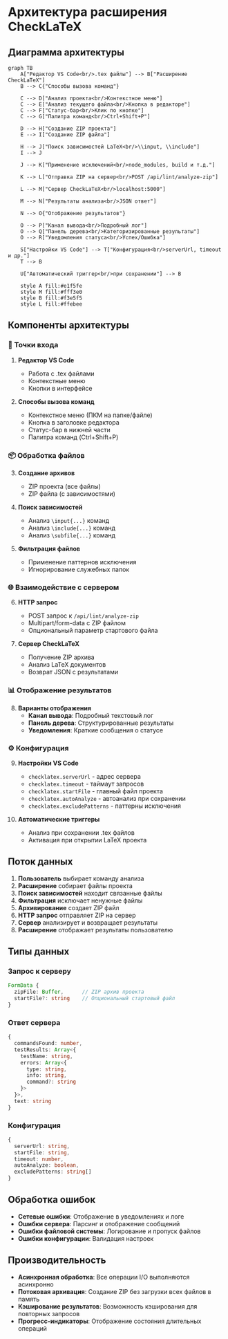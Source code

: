 # Архитектура расширения CheckLaTeX

## Диаграмма архитектуры

```mermaid
graph TB
    A["Редактор VS Code<br/>.tex файлы"] --> B["Расширение CheckLaTeX"]
    B --> C{"Способы вызова команд"}
    
    C --> D["Анализ проекта<br/>Контекстное меню"]
    C --> E["Анализ текущего файла<br/>Кнопка в редакторе"]
    C --> F["Статус-бар<br/>Клик по кнопке"]
    C --> G["Палитра команд<br/>Ctrl+Shift+P"]
    
    D --> H["Создание ZIP проекта"]
    E --> I["Создание ZIP файла"]
    
    H --> J["Поиск зависимостей LaTeX<br/>\\input, \\include"]
    I --> J
    
    J --> K["Применение исключений<br/>node_modules, build и т.д."]
    
    K --> L["Отправка ZIP на сервер<br/>POST /api/lint/analyze-zip"]
    
    L --> M["Сервер CheckLaTeX<br/>localhost:5000"]
    
    M --> N["Результаты анализа<br/>JSON ответ"]
    
    N --> O{"Отображение результатов"}
    
    O --> P["Канал вывода<br/>Подробный лог"]
    O --> Q["Панель дерева<br/>Категоризированные результаты"]
    O --> R["Уведомления статуса<br/>Успех/Ошибка"]
    
    S["Настройки VS Code"] --> T["Конфигурация<br/>serverUrl, timeout и др."]
    T --> B
    
    U["Автоматический триггер<br/>при сохранении"] --> B
    
    style A fill:#e1f5fe
    style M fill:#fff3e0
    style B fill:#f3e5f5
    style L fill:#ffebee
```

## Компоненты архитектуры

### 🎯 Точки входа

1. **Редактор VS Code**
   - Работа с .tex файлами
   - Контекстные меню
   - Кнопки в интерфейсе

2. **Способы вызова команд**
   - Контекстное меню (ПКМ на папке/файле)
   - Кнопка в заголовке редактора
   - Статус-бар в нижней части
   - Палитра команд (Ctrl+Shift+P)

### 📦 Обработка файлов

3. **Создание архивов**
   - ZIP проекта (все файлы)
   - ZIP файла (с зависимостями)

4. **Поиск зависимостей**
   - Анализ `\input{...}` команд
   - Анализ `\include{...}` команд
   - Анализ `\subfile{...}` команд

5. **Фильтрация файлов**
   - Применение паттернов исключения
   - Игнорирование служебных папок

### 🌐 Взаимодействие с сервером

6. **HTTP запрос**
   - POST запрос к `/api/lint/analyze-zip`
   - Multipart/form-data с ZIP файлом
   - Опциональный параметр стартового файла

7. **Сервер CheckLaTeX**
   - Получение ZIP архива
   - Анализ LaTeX документов
   - Возврат JSON с результатами

### 📊 Отображение результатов

8. **Варианты отображения**
   - **Канал вывода**: Подробный текстовый лог
   - **Панель дерева**: Структурированные результаты
   - **Уведомления**: Краткие сообщения о статусе

### ⚙️ Конфигурация

9. **Настройки VS Code**
   - `checklatex.serverUrl` - адрес сервера
   - `checklatex.timeout` - таймаут запросов
   - `checklatex.startFile` - главный файл проекта
   - `checklatex.autoAnalyze` - автоанализ при сохранении
   - `checklatex.excludePatterns` - паттерны исключения

10. **Автоматические триггеры**
    - Анализ при сохранении .tex файлов
    - Активация при открытии LaTeX проекта

## Поток данных

1. **Пользователь** выбирает команду анализа
2. **Расширение** собирает файлы проекта
3. **Поиск зависимостей** находит связанные файлы
4. **Фильтрация** исключает ненужные файлы
5. **Архивирование** создает ZIP файл
6. **HTTP запрос** отправляет ZIP на сервер
7. **Сервер** анализирует и возвращает результаты
8. **Расширение** отображает результаты пользователю

## Типы данных

### Запрос к серверу
```typescript
FormData {
  zipFile: Buffer,      // ZIP архив проекта
  startFile?: string    // Опциональный стартовый файл
}
```

### Ответ сервера
```typescript
{
  commandsFound: number,
  testResults: Array<{
    testName: string,
    errors: Array<{
      type: string,
      info: string,
      command?: string
    }>
  }>,
  text: string
}
```

### Конфигурация
```typescript
{
  serverUrl: string,
  startFile: string,
  timeout: number,
  autoAnalyze: boolean,
  excludePatterns: string[]
}
```

## Обработка ошибок

- **Сетевые ошибки**: Отображение в уведомлениях и логе
- **Ошибки сервера**: Парсинг и отображение сообщений
- **Ошибки файловой системы**: Логирование и пропуск файлов
- **Ошибки конфигурации**: Валидация настроек

## Производительность

- **Асинхронная обработка**: Все операции I/O выполняются асинхронно
- **Потоковая архивация**: Создание ZIP без загрузки всех файлов в память
- **Кэширование результатов**: Возможность кэширования для повторных запросов
- **Прогресс-индикаторы**: Отображение состояния длительных операций 